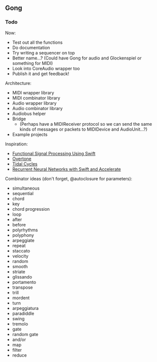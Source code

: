 ## Gong

### Todo

Now:

- Test out all the functions
- Do documentation
- Try writing a sequencer on top
- Better name...? (Could have Gong for audio and Glockenspiel or something for MIDI)
- Look into CoreAudio wrapper too
- Publish it and get feedback!

Architecture:

- MIDI wrapper library
- MIDI combinator library
- Audio wrapper library
- Audio combinator library
- Audiobus helper
- Bridge
    - (Perhaps have a MIDIReceiver protocol so we can send the same kinds of messages or packets to MIDIDevice and AudioUnit...?)
- Example projects

Inspiration:

- [Functional Signal Processing Using Swift](https://www.objc.io/issues/24-audio/functional-signal-processing/)
- [Overtone](https://toplap.org/overtone/)
- [Tidal Cycles](https://tidalcycles.org)
- [Recurrent Neural Networks with Swift and Accelerate](http://machinethink.net/blog/recurrent-neural-networks-with-swift/)

Combinator ideas (don't forget, @autoclosure for parameters):

- simultaneous
- sequential
- chord
- key
- chord progression
- loop
- after
- before
- polyrhythms
- polyphony
- arpeggiate
- repeat
- staccato
- velocity
- random
- smooth
- striate
- glissando
- portamento
- transpose
- trill
- mordent
- turn
- arpeggiatura
- paradiddle
- swing
- tremolo
- gate
- random gate
- and/or
- map
- filter
- reduce
